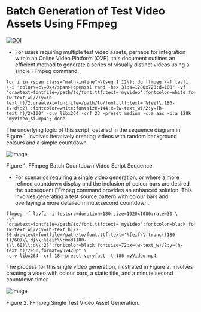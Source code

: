 # Batch Generation of Test Video Assets Using FFmpeg
[![DOI](https://zenodo.org/badge/DOI/10.5281/zenodo.15251898.svg)](https://doi.org/10.5281/zenodo.15251898)


* For users requiring multiple test video assets, perhaps for integration within an Online Video Platform (OVP), this document outlines an efficient method to generate a series of visually distinct videos using a single FFmpeg command.

~~~```bash
for i in <span class="math-inline">\(seq 1 12\); do ffmpeg \-f lavfi \-i "color\=c\=0x</span>(openssl rand -hex 3):s=1280x720:d=180" -vf "drawtext=fontfile=/path/to/font.ttf:text='myVideo':fontcolor=white:fontsize=72:x=(w-text_w)/2:y=(h-text_h)/2,drawtext=fontfile=/path/to/font.ttf:text='%{eif\:180-t\:d\:2}':fontcolor=white:fontsize=144:x=(w-text_w)/2:y=(h-text_h)/2+100" -c:v libx264 -crf 23 -preset medium -c:a aac -b:a 128k "myVideo_$i.mp4"; done
~~~

The underlying logic of this script, detailed in the sequence diagram in Figure 1, involves iteratively creating videos with random background colours and a simple countdown.

![image](https://github.com/user-attachments/assets/3e5314fa-1ae2-4d7a-aef4-12c7cb1043b5)

Figure 1. FFmpeg Batch Countdown Video Script Sequence.

* For scenarios requiring a single video generation, or where a more refined countdown display and the inclusion of colour bars are desired, the subsequent FFmpeg command provides an enhanced solution. This involves generating a test source pattern with colour bars and overlaying a more detailed minute:second countdown.

~~~```bash
ffmpeg -f lavfi -i testsrc=duration=180:size=1920x1080:rate=30 \
-vf "drawtext=fontfile=/path/to/font.ttf:text='myVideo':fontcolor=black:fontsize=100:x=(w-text_w)/2:y=(h-text_h)/2-50,drawtext=fontfile=/path/to/font.ttf:text='%{eif\\:trunc((180-t)/60)\\:d}\\:%{eif\\:mod(180-t\\,60)\\:d\\:2}':fontcolor=black:fontsize=72:x=(w-text_w)/2:y=(h-text_h)/2+50,format=yuv420p" \
-c:v libx264 -crf 18 -preset veryfast -t 180 myVideo.mp4
~~~

The process for this single video generation, illustrated in Figure 2, involves creating a video with colour bars, a static title, and a minute:second countdown timer.

![image](https://github.com/user-attachments/assets/a1426af1-9634-4f35-9c6f-3bcecae2ef5b)

Figure 2. FFmpeg Single Test Video Asset Generation.
